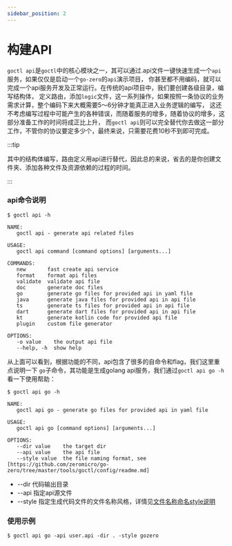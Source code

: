 ```yaml
---
sidebar_position: 2
---
```


# 构建API

`goctl api`是`goctl`中的核心模块之一，其可以通过.api文件一键快速生成一个`api`服务，如果仅仅是启动一个`go-zero`的`api`演示项目， 你甚至都不用编码，就可以完成一个api服务开发及正常运行。在传统的api项目中，我们要创建各级目录，编写结构体， 定义路由，添加`logic`文件，这一系列操作，如果按照一条协议的业务需求计算，整个编码下来大概需要5～6分钟才能真正进入业务逻辑的编写， 这还不考虑编写过程中可能产生的各种错误，而随着服务的增多，随着协议的增多，这部分准备工作的时间将成正比上升， 而`goctl api`则可以完全替代你去做这一部分工作，不管你的协议要定多少个，最终来说，只需要花费10秒不到即可完成。

:::tip 

其中的结构体编写，路由定义用api进行替代，因此总的来说，省去的是你创建文件夹、添加各种文件及资源依赖的过程的时间。

:::

### api命令说明
```shell
$ goctl api -h
```
```text
NAME:
   goctl api - generate api related files

USAGE:
   goctl api command [command options] [arguments...]

COMMANDS:
   new       fast create api service
   format    format api files
   validate  validate api file
   doc       generate doc files
   go        generate go files for provided api in yaml file
   java      generate java files for provided api in api file
   ts        generate ts files for provided api in api file
   dart      generate dart files for provided api in api file
   kt        generate kotlin code for provided api file
   plugin    custom file generator

OPTIONS:
   -o value    the output api file
   --help, -h  show help
```

从上面可以看到，根据功能的不同，api包含了很多的自命令和flag，我们这里重点说明一下
`go`子命令，其功能是生成golang api服务，我们通过`goctl api go -h`看一下使用帮助：
```shell
$ goctl api go -h
```
```text
NAME:
   goctl api go - generate go files for provided api in yaml file

USAGE:
   goctl api go [command options] [arguments...]

OPTIONS:
   --dir value    the target dir
   --api value    the api file
   --style value  the file naming format, see [https://github.com/zeromicro/go-zero/tree/master/tools/goctl/config/readme.md]
```

* --dir 代码输出目录
* --api 指定api源文件
* --style 指定生成代码文件的文件名称风格，详情见[文件名称命名style说明](https://github.com/zeromicro/go-zero/tree/master/tools/goctl/config/readme.md)

### 使用示例
```shell
$ goctl api go -api user.api -dir . -style gozero
```




